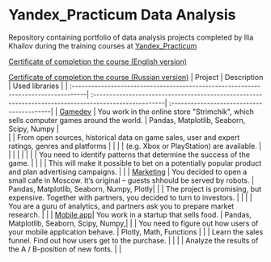 # Yandex_Practicum Data Analysis
Repository containing portfolio of data analysis projects completed by Ilia Khailov during the training courses at [Yandex_Practicum](https://practicum.yandex.ru)

[Certificate of completion the course (English version)](https://github.com/AstartesXX/yandex_practicum/blob/main/yandex_da_en.pdf)

[Certificate of completion the course (Russian version)](https://github.com/AstartesXX/yandex_practicum/blob/main/yandex_da_ru.pdf)
| Project                                                                            | Description                                                                                          | Used libraries                            |
| :----------------------------------------------------------------------------------| :----------------------------------------------------------------------------------------------------| :-----------------------------------------|
| [Gamedev](https://github.com/AstartesXX/yandex_practicum/tree/main/gamedev)        | You work in the online store "Strimchik", which sells computer games around the world.               | Pandas, Matplotlib, Seaborn, Scipy, Numpy |   
|                                                                                    | From open sources, historical data on game sales, user and expert ratings, genres and platforms      |                                           |
|                                                                                    | (e.g. Xbox or PlayStation) are available.                                                            |                                           |
|                                                                                    |                                                                                                      |                                           |
|                                                                                    | You need to identify patterns that determine the success of the game.                                |                                           |
|                                                                                    | This will make it possible to bet on a potentially popular product and plan advertising campaigns.   |                                           |
| [Marketing](https://github.com/AstartesXX/yandex_practicum/tree/main/marketing)    | You decided to open a small cafe in Moscow. It’s original – guests shhould be served by robots.      | Pandas, Matplotlib, Seaborn, Numpy, Plotly|
|                                                                                    | The project is promising, but expensive. Together with partners, you decided to turn to investors.   |                                           |
|                                                                                    | You are a guru of analytics, and partners ask you to prepare market research.                        |                                           |
| [Mobile app](https://github.com/AstartesXX/yandex_practicum/tree/main/mobile%20app)| You work in a startup that sells food.                                                               | Pandas, Matplotlib, Seaborn, Scipy, Numpy,|
|                                                                                    | You need to figure out how users of your mobile application behave.                                  | Plotly, Math, Functions                   |
|                                                                                    | Learn the sales funnel. Find out how users get to the purchase.                                      |                                           |
|                                                                                    | Analyze the results of the A / B-position of new fonts.                                              |                                           |
